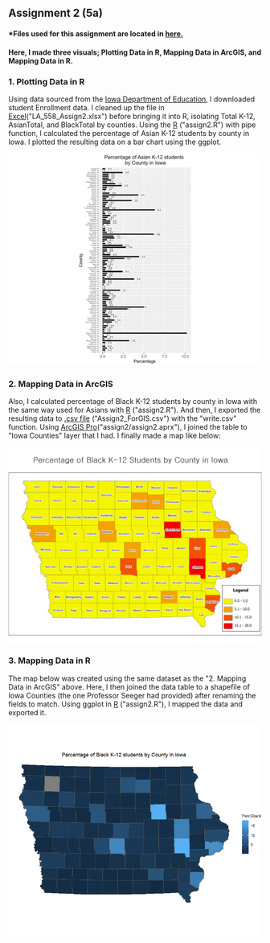 ## Assignment 2 (5a)

#### *Files used for this assignment are located in <a href="https://github.com/son1101/LA558_Son/tree/main/assignments/assign2" target="_blank">here.</a> 
#### Here, I made three visuals; Plotting Data in R, Mapping Data in ArcGIS, and Mapping Data in R. 


### 1. Plotting Data in R


Using data sourced from the [Iowa Department of Education](https://educateiowa.gov/data-reporting/education-statistics-pk-12), I downloaded student Enrollment data. I cleaned up the file in [Excel](assign2/LA558_Assign2.xlsx)("LA_558_Assign2.xlsx") before bringing it into R, isolating Total K-12, AsianTotal, and BlackTotal by counties. Using the [R](assign2/assign2.R) ("assign2.R") with pipe function, I calculated the percentage of Asian K-12 students by county in Iowa. I plotted the resulting data on a bar chart using the ggplot. 

![Plot1](assign2/BarPlot_Assign2.png)


### 2. Mapping Data in ArcGIS

Also, I calculated percentage of Black K-12 students by county in Iowa with the same way used for Asians with [R](assign2/assign2.R) ("assign2.R"). And then, I exported the resulting data to [.csv file](assign2/Assign2_ForGIS.csv) ("Assign2_ForGIS.csv") with the "write.csv" function. Using [ArcGIS Pro](assign2/assign2)("assign2/assign2.aprx"), I joined the table to "Iowa Counties" layer that I had. I finally made a map like below:


![Map1](assign2/Map_Assign2.jpg)


### 3. Mapping Data in R

The map below was created using the same dataset as the "2. Mapping Data in ArcGIS" above. Here, I then joined the data table to a shapefile of Iowa Counties (the one Professor Seeger had provided) after renaming the fields to match. Using ggplot in [R](assign2/assign2.R) ("assign2.R"), I mapped the data and exported it.

![Map1](assign2/Map_Assign2_2.png)


